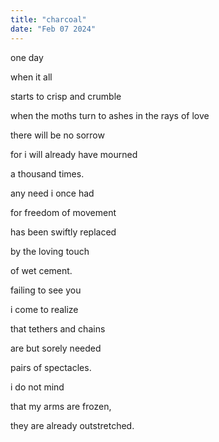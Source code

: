 ```yaml
---
title: "charcoal"
date: "Feb 07 2024"
---
```

one day

when it all

starts to crisp and crumble

when the moths turn to ashes in the rays of love

there will be no sorrow

for i will already have mourned

a thousand times.


any need i once had

for freedom of movement

has been swiftly replaced

by the loving touch

of wet cement.


failing to see you

i come to realize

that tethers and chains

are but sorely needed

pairs of spectacles.


i do not mind

that my arms are frozen,

they are already outstretched.
